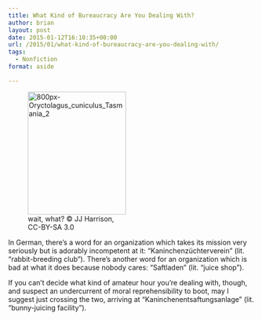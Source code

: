 ```yaml
---
title: What Kind of Bureaucracy Are You Dealing With?
author: brian
layout: post
date: 2015-01-12T16:10:35+00:00
url: /2015/01/what-kind-of-bureaucracy-are-you-dealing-with/
tags:
  - Nonfiction
format: aside

---
```

<figure id="attachment_1269" style="width: 200px" class="wp-caption alignleft"><img class="wp-image-1269" src="https://trammell.ch/wp-content/uploads/2015/01/800px-Oryctolagus_cuniculus_Tasmania_2-384x480.jpg" alt="800px-Oryctolagus_cuniculus_Tasmania_2" width="200" height="250" srcset="https://trammell.ch/wp-content/uploads/2015/01/800px-Oryctolagus_cuniculus_Tasmania_2-384x480.jpg 384w, https://trammell.ch/wp-content/uploads/2015/01/800px-Oryctolagus_cuniculus_Tasmania_2.jpg 800w" sizes="(max-width: 200px) 100vw, 200px" /><figcaption class="wp-caption-text">wait, what? © JJ Harrison, CC-BY-SA 3.0</figcaption></figure> 

In German, there&#8217;s a word for an organization which takes its mission very seriously but is adorably incompetent at it: &#8220;Kaninchenzüchterverein&#8221; (lit. &#8220;rabbit-breeding club&#8221;). There&#8217;s another word for an organization which is bad at what it does because nobody cares: &#8220;Saftladen&#8221; (lit. &#8220;juice shop&#8221;).

If you can&#8217;t decide what kind of amateur hour you&#8217;re dealing with, though, and suspect an undercurrent of moral reprehensibility to boot, may I suggest just crossing the two, arriving at &#8220;Kaninchenentsaftungsanlage&#8221; (lit. &#8220;bunny-juicing facility&#8221;).